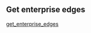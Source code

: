 ## Get enterprise edges

[get_enterprise_edges](../../clients/velocloud_client/get_enterprise_edges.md)